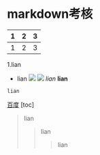 # markdown考核
| 1 | 2 | 3 |
| :- | :--: | -: |
| 1 | 2 | 3 |
1.lian
- lian
![](/home/lian/图片/1.jpg) 
![](https://timgsa.baidu.com/timg?image&quality=80&size=b9999_10000&sec=1573484153712&di=0466d59d885dd14ac81d432fd7e30e19&imgtype=0&src=http%3A%2F%2Fb-ssl.duitang.com%2Fuploads%2Fblog%2F201312%2F04%2F20131204184148_hhXUT.jpeg)
*lian*
**lian**
~~~
lian
~~~
[百度](http://www.baidu.com)
[toc]
>lian
>>lian
>>>lian


